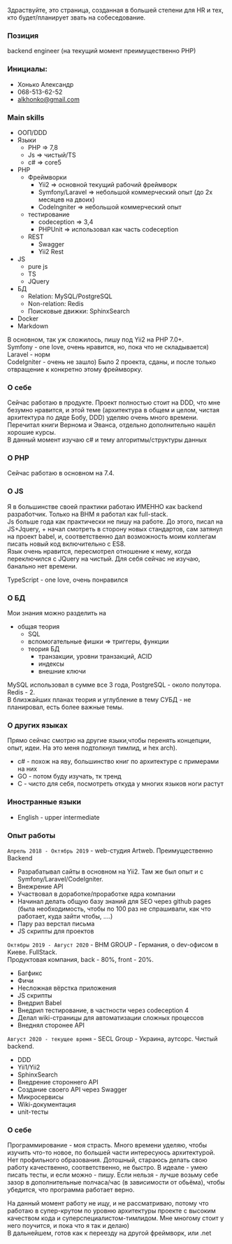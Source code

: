 Здраствуйте, это страница, созданная в большей степени для HR и тех, кто будет/планирует звать на собеседование.    

### Позиция
backend engineer (на текущий момент преимущественно PHP)


### Инициалы: 
* Хонько Александр
* 068-513-62-52
* alkhonko@gmail.com


### Main skills
* ООП/DDD
* Языки 
  * PHP => 7,8
  * Js => чистый/TS
  * c# => core5
* PHP
  * Фреймворки 
    * Yii2 => основной текущий рабочий фреймворк
    * Symfony/Laravel => небольшой коммерческий опыт (до 2х месяцев на двоих)
    * CodeIngniter => небольшой коммерческий опыт
  * тестирование
    * codeception => 3,4
    * PHPUnit => использовал как часть codeception
  * REST
    * Swagger
    * Yii2 Rest
* JS
  * pure js
  * TS
  * JQuery
* БД
  * Relation: MySQL/PostgreSQL
  * Non-relation: Redis
  * Поисковые движки: SphinxSearch
* Docker
* Markdown

В основном, так уж сложилось, пишу под Yii2 на PHP 7.0+.   
Symfony - one love, очень нравится, но, пока что не складывается)     
Laravel - норм     
CodeIgniter - очень не зашло) Было 2 проекта, сданы, и после только отвращение к конкретно этому фреймворку.


### О себе
Сейчас работаю в продукте. Проект полностью стоит на DDD, что мне безумно нравится, и этой теме (архитектура в общем и целом, чистая архитектура по дяде Бобу, DDD) уделяю
очень много времени. Перечитал книги Вернома и Эванса, отдельно дополнительно нашёл хорошие курсы.    
В данный момент изучаю c# и тему алгоритмы/структуры данных  

### O PHP
Сейчас работаю в основном на 7.4.



### O JS
Я в большинстве своей практики работаю ИМЕННО как backend разработчик. Только на BHM я работал как full-stack.  
Js больше года как практически не пишу на работе. До этого, писал на JS+Jquery, + начал смотреть в сторону новых стандартов, 
сам затянул на проект babel, и, соответственно дал возможность моим коллегам писать новый код включительно с ES8.  
Язык очень нравится, пересмотрел отношение к нему, когда переключился с JQuery на чистый. Для себя сейчас не изучаю, банально нет времени.

TypeScript - one love, очень понравился


### О БД

Мои знания можно разделить на
  * общая теория
    * SQL
    * вспомогательные фишки => триггеры, функции
    * теория БД
      * транзакции, уровни транзакций, ACID
      * индексы
      * внешние ключи


MySQL использовал в сумме все 3 года, PostgreSQL - около полутора. Redis - 2.   
В близжайших планах теория и углубление в тему СУБД - не планировал, есть более важные темы.


### О других языках
Прямо сейчас смотрю на другие языки,чтобы перенять концепции, опыт, идеи. На это меня подтолкнул тимлид,
и hex arch). 
* c# - похож на яву, большинство книг по архитектуре с примерами на них
* GO - потом буду изучать, тк тренд
* C - чисто для себя, посмотреть откуда у многих языков ноги растут

### Иностранные языки
* English - upper intermediate


### Опыт работы
`Апрель 2018 - Октябрь 2019` -  web-студия Artweb. Преимущественно Backend    
* Разрабатывал сайты в основном на Yii2. Там же был опыт и с Symfony/Laravel/CodeIgniter.   
* Внежрение API
* Участвовал в доработке/проработке ядра компании
* Начинал делать общую базу знаний для SEO через github pages (была необходимость, чтобы по 100 раз не спрашивали, как что работает, куда зайти чтобы, ....)
* Пару раз верстал письма
* JS скрипты для проектов


`Октябры 2019 - Август 2020` - BHM GROUP - Германия, о dev-офисом в Kиеве. FullStack.    
Продуктовая компания, back - 80%, front - 20%.
* Багфикс
* Фичи
* Несложная вёрстка приложения
* JS скрипты
* Внедрил Babel
* Внедрил тестирование, в частности через codeception 4
* Делал wiki-страницы для автоматизации сложных процессов
* Внеднял сторонее API

`Август 2020 - текущее время` - SECL Group - Украина, аутсорс. Чистый backend.
* DDD
* Yii1/Yii2
* SphinxSearch
* Внедрение стороннего API
* Создание своего API через Swagger
* Микросервисы
* Wiki-документация
* unit-тесты


### О себе
Программирование - моя страсть. Много времени уделяю, чтобы изучить что-то новое, по большей части интересуюсь архитектурой. Нет профильного образования.
Дотошный, стараюсь делать свою работу качественно, соответственно, не быстро. В идеале - умею писать тесты, и если можно - пишу. Если нельзя - лучше возьму 
себе зазор в дополнительные полчаса/час (в зависимости от обьёма), чтобы убедится, что программа работает верно.

На данный момент работу не ищу, и не рассматриваю, потому что работаю в супер-крутом по уровню архитектуры проекте с высоким качеством кода и суперспециалистом-тимлидом. Мне многому стоит у него поучится, и пока что я так и делаю)  
В дальнейшем, готов как к переезду на другой фреймворк, или .net

















